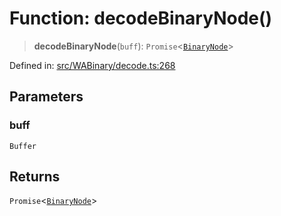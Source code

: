 # Function: decodeBinaryNode()

> **decodeBinaryNode**(`buff`): `Promise`\<[`BinaryNode`](../type-aliases/BinaryNode.md)\>

Defined in: [src/WABinary/decode.ts:268](https://github.com/Fokusdotid/bail/blob/546bbbb35e652e95f45982a71bee62b2c682e4eb/src/WABinary/decode.ts#L268)

## Parameters

### buff

`Buffer`

## Returns

`Promise`\<[`BinaryNode`](../type-aliases/BinaryNode.md)\>

